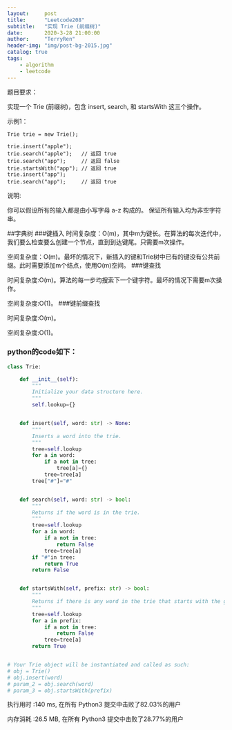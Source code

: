 ```yaml
---
layout:     post
title:      "Leetcode208"
subtitle:   "实现 Trie (前缀树)"
date:       2020-3-28 21:00:00
author:     "TerryRen"
header-img: "img/post-bg-2015.jpg"
catalog: true
tags:
    - algorithm
    - leetcode
---
```

题目要求：

实现一个 Trie (前缀树)，包含 insert, search, 和 startsWith 这三个操作。




示例1：
```
Trie trie = new Trie();

trie.insert("apple");
trie.search("apple");   // 返回 true
trie.search("app");     // 返回 false
trie.startsWith("app"); // 返回 true
trie.insert("app");   
trie.search("app");     // 返回 true

```
说明:

你可以假设所有的输入都是由小写字母 a-z 构成的。
保证所有输入均为非空字符串。

##字典树
###键插入
时间复杂度：O(m)，其中m为键长。在算法的每次迭代中，我们要么检查要么创建一个节点，直到到达键尾。只需要m次操作。

空间复杂度：O(m)。最坏的情况下，新插入的键和Trie树中已有的键没有公共前缀。此时需要添加m个结点，使用O(m)空间。
###键查找

时间复杂度:O(m)。算法的每一步均搜索下一个键字符。最坏的情况下需要m次操作。

空间复杂度:O(1)。
###键前缀查找

时间复杂度:O(m)。

空间复杂度:O(1)。

### python的code如下：


```python
class Trie:

    def __init__(self):
        """
        Initialize your data structure here.
        """
        self.lookup={}


    def insert(self, word: str) -> None:
        """
        Inserts a word into the trie.
        """
        tree=self.lookup
        for a in word:
            if a not in tree:
                tree[a]={}
            tree=tree[a]           
        tree["#"]="#"


    def search(self, word: str) -> bool:
        """
        Returns if the word is in the trie.
        """
        tree=self.lookup
        for a in word:
            if a not in tree:
                return False
            tree=tree[a]
        if "#"in tree:
            return True
        return False


    def startsWith(self, prefix: str) -> bool:
        """
        Returns if there is any word in the trie that starts with the given prefix.
        """
        tree=self.lookup
        for a in prefix:
            if a not in tree:
                return False
            tree=tree[a]
        return True


# Your Trie object will be instantiated and called as such:
# obj = Trie()
# obj.insert(word)
# param_2 = obj.search(word)
# param_3 = obj.startsWith(prefix)
```
执行用时 :140 ms, 在所有 Python3 提交中击败了82.03%的用户

内存消耗 :26.5 MB, 在所有 Python3 提交中击败了28.77%的用户